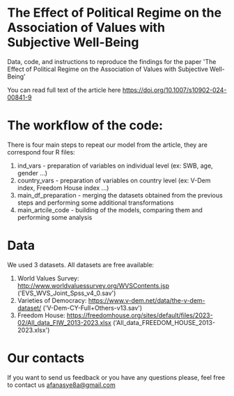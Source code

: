 # The Effect of Political Regime on the Association of Values with Subjective Well-Being

Data, code, and instructions to reproduce the findings for the paper 'The Effect of Political Regime on the Association of Values with Subjective Well-Being'

You can read full text of the article here https://doi.org/10.1007/s10902-024-00841-9


# The workflow of the code:
There is four main steps to repeat our model from the article, they are correspond four R files: 
1. ind_vars - preparation of variables on individual level (ex: SWB, age, gender ...)
2. country_vars - preparation of variables on country level (ex: V-Dem index, Freedom House index ...)
3. main_df_preparation - merging the datasets obtained from the previous steps and performing some additional transformations
4. main_artcile_code - building of the models, comparing them and performing some analysis


# Data 
We used 3 datasets. All datasets are free available:
1. World Values Survey: http://www.worldvaluessurvey.org/WVSContents.jsp ('EVS_WVS_Joint_Spss_v4_0.sav')
2. Varieties of Democracy: https://www.v-dem.net/data/the-v-dem-dataset/ ('V-Dem-CY-Full+Others-v13.sav')
3. Freedom House: https://freedomhouse.org/sites/default/files/2023-02/All_data_FIW_2013-2023.xlsx ('All_data_FREEDOM_HOUSE_2013-2023.xlsx')

# Our contacts
If you want to send us feedback or you have any questions please, feel free to contact us afanasye8a@gmail.com